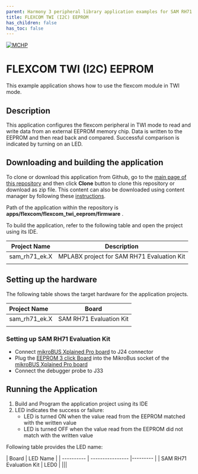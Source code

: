 ```yaml
---
parent: Harmony 3 peripheral library application examples for SAM RH71 family
title: FLEXCOM TWI (I2C) EEPROM 
has_children: false
has_toc: false
---
```


[![MCHP](https://www.microchip.com/ResourcePackages/Microchip/assets/dist/images/logo.png)](https://www.microchip.com)

# FLEXCOM TWI (I2C) EEPROM

This example application shows how to use the flexcom module in TWI mode.

## Description

This application configures the flexcom peripheral in TWI mode to read and write data from an external EEPROM memory chip. Data is written to the EEPROM and then read back and compared. Successful comparison is indicated by turning on an LED.

## Downloading and building the application

To clone or download this application from Github, go to the [main page of this repository](https://github.com/Microchip-MPLAB-Harmony/csp_apps_sam_rh71) and then click **Clone** button to clone this repository or download as zip file.
This content can also be downloaded using content manager by following these [instructions](https://github.com/Microchip-MPLAB-Harmony/contentmanager/wiki).

Path of the application within the repository is **apps/flexcom/flexcom_twi_eeprom/firmware** .

To build the application, refer to the following table and open the project using its IDE.

| Project Name      | Description                                    |
| ----------------- | ---------------------------------------------- |
| sam_rh71_ek.X | MPLABX project for SAM RH71 Evaluation Kit |
|||

## Setting up the hardware

The following table shows the target hardware for the application projects.

| Project Name| Board|
|:---------|:---------:|
| sam_rh71_ek.X | SAM RH71 Evaluation Kit
|||

### Setting up SAM RH71 Evaluation Kit

- Connect [mikroBUS Xplained Pro board](https://www.microchip.com/developmenttools/ProductDetails/ATMBUSADAPTER-XPRO) to J24 connector
- Plug the [EEPROM 3 click Board](https://www.mikroe.com/eeprom-3-click) into the MikroBus socket of the [mikroBUS Xplained Pro board](https://www.microchip.com/developmenttools/ProductDetails/ATMBUSADAPTER-XPRO)
- Connect the debugger probe to J33

## Running the Application

1. Build and Program the application project using its IDE
2. LED indicates the success or failure:
    - LED is turned ON when the value read from the EEPROM matched with the written value
    - LED is turned OFF when the value read from the EEPROM did not match with the written value

Following table provides the LED name:

| Board      | LED Name |
| ---------- | ---------------- |--------- |
| SAM RH71 Evaluation Kit  | LED0 |
|||